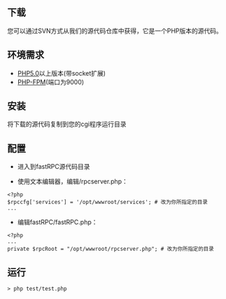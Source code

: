 ## 下载 ##

您可以通过SVN方式从我们的源代码仓库中获得，它是一个PHP版本的源代码。

## 环境需求 ##

  * [PHP5.0](http://php.net)以上版本(带socket扩展)
  * [PHP-FPM](http://php-fpm.org/)(端口为9000)

## 安装 ##

将下载的源代码复制到您的cgi程序运行目录

## 配置 ##

  * 进入到fastRPC源代码目录

  * 使用文本编辑器，编辑/rpcserver.php：

```
<?php
$rpccfg['services'] = '/opt/wwwroot/services'; # 改为你所指定的目录
...
```

  * 编辑fastRPC/fastRPC.php：

```
<?php
...
private $rpcRoot = "/opt/wwwroot/rpcserver.php"; # 改为你所指定的目录
```

## 运行 ##

```
> php test/test.php
```